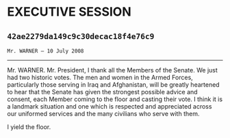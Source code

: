 # EXECUTIVE SESSION
## `42ae2279da149c9c30decac18f4e76c9`
`Mr. WARNER — 10 July 2008`

---


Mr. WARNER. Mr. President, I thank all the Members of the Senate. We 
just had two historic votes. The men and women in the Armed Forces, 
particularly those serving in Iraq and Afghanistan, will be greatly 
heartened to hear that the Senate has given the strongest possible 
advice and consent, each Member coming to the floor and casting their 
vote. I think it is a landmark situation and one which is respected and 
appreciated across our uniformed services and the many civilians who 
serve with them.

I yield the floor.